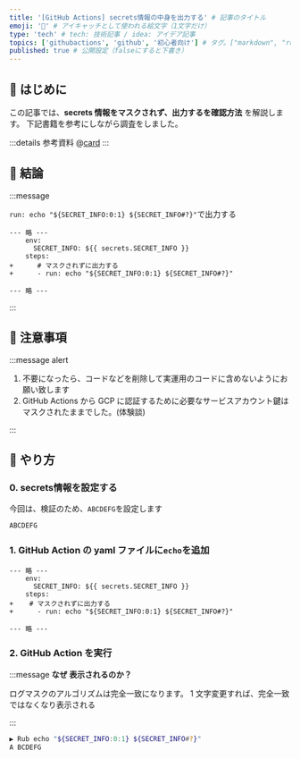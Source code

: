 ```yaml
---
title: '[GitHub Actions] secrets情報の中身を出力する' # 記事のタイトル
emoji: '🐙‍' # アイキャッチとして使われる絵文字（1文字だけ）
type: 'tech' # tech: 技術記事 / idea: アイデア記事
topics: ['githubactions', 'github', '初心者向け'] # タグ。["markdown", "rust", "aws"]のように指定する
published: true # 公開設定（falseにすると下書き）
---
```


## 🌱 はじめに

この記事では、**secrets 情報をマスクされず、出力するを確認方法** を解説します。
下記書籍を参考にしながら調査をしました。

:::details 参考資料
@[card](https://gihyo.jp/book/2024/978-4-297-14173-8)
:::

## 🌱 結論

:::message

`run: echo "${SECRET_INFO:0:1} ${SECRET_INFO#?}"`で出力する

```diff:yaml
--- 略 ---
    env:
      SECRET_INFO: ${{ secrets.SECRET_INFO }}
    steps:
+      # マスクされずに出力する
+      - run: echo "${SECRET_INFO:0:1} ${SECRET_INFO#?}"

--- 略 ---
```

:::

## 🌱 注意事項

:::message alert

1. 不要になったら、コードなどを削除して実運用のコードに含めないようにお願い致します
2. GitHub Actions から GCP に認証するために必要なサービスアカウント鍵はマスクされたままでした。(体験談)

:::

## 🌱 やり方

### 0. secrets情報を設定する

今回は、検証のため、`ABCDEFG`を設定します

```bash
ABCDEFG
```

### 1. GitHub Action の yaml ファイルに`echo`を追加

```diff:yaml
--- 略 ---
    env:
      SECRET_INFO: ${{ secrets.SECRET_INFO }}
    steps:
+    # マスクされずに出力する
+      - run: echo "${SECRET_INFO:0:1} ${SECRET_INFO#?}"

--- 略 ---
```

### 2. GitHub Action を実行

:::message
**なぜ 表示されるのか？**

ログマスクのアルゴリズムは完全一致になります。
1 文字変更すれば、完全一致ではなくなり表示される

:::

```bash
▶ Rub echo "${SECRET_INFO:0:1} ${SECRET_INFO#?}"
A BCDEFG
```
